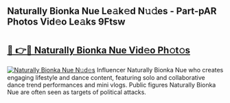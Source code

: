 ## Naturally Bionka Nue Le𝚊k𝚎d N𝚞𝚍es - Part-pAR Photos Vid𝚎o Le𝚊ks 9Ftsw

# <h2><a href="http://fb7vu0.evod.top/?m=Naturally+Bionka+Nue">🔗 👉🔴 Naturally Bionka Nue Vid𝚎o Ph𝚘t𝚘s</a></h2>

[![Naturally Bionka Nue N𝚞d𝚎s](https://i.imgur.com/8V9OHl7.gif)](http://fb7vu0.evod.top/?m=Naturally+Bionka+Nue)
Influencer Naturally Bionka Nue who creates engaging lifestyle and dance content, featuring solo and collaborative dance trend performances and mini vlogs. Public figures Naturally Bionka Nue are often seen as targets of political attacks. 
